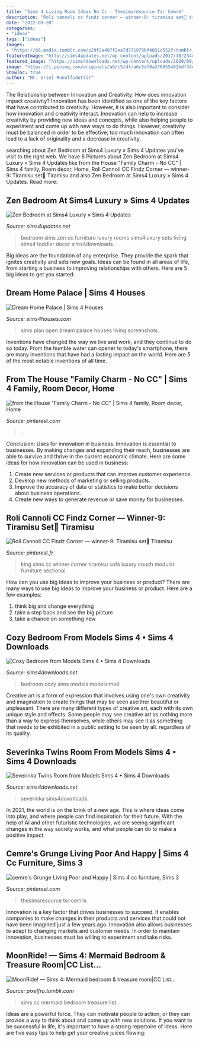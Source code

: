 ```yaml
---
title: "Sims 4 Living Room Ideas No Cc : Thesimsresource Tsr Cemre"
description: "Roli cannoli cc findz corner — winner-9: tiramisu set🌺 tiramisu"
date: "2022-09-28"
categories:
- "ideas"
tags: ["ideas"]
images:
- "https://66.media.tumblr.com/c29f2a497f2ea7d771973bf4051c552f/tumblr_ot1j59SG1U1s96fl4o1_1280.png"
featuredImage: "http://sims4updates.net/wp-content/uploads/2017/10/2344.jpg"
featured_image: "https://sims4downloads.net/wp-content/uploads/2020/09/SEVERINKA-TWINS-ROOM.jpg"
image: "https://i.pinimg.com/originals/a6/c5/df/a6c5df8a376055402bdf34edfebea1b1.png"
ShowToc: true
author: "Mr. Uriel Runolfsdottir"
---
```



The Relationship between Innovation and Creativity: How does innovation impact creativity?
Innovation has been identified as one of the key factors that have contributed to creativity. However, it is also important to consider how innovation and creativity interact. Innovation can help to increase creativity by providing new ideas and concepts, while also helping people to experiment and come up with new ways to do things. However, creativity must be balanced in order to be effective; too much innovation can often lead to a lack of originality and a decrease in creativity.

	

		
searching about Zen Bedroom at Sims4 Luxury » Sims 4 Updates you've visit to the right web. We have 8 Pictures about Zen Bedroom at Sims4 Luxury » Sims 4 Updates like from the House &quot;Family Charm - No CC&quot; | Sims 4 family, Room decor, Home, Roli Cannoli CC Findz Corner — winner-9: Tiramisu set🌺 Tiramisu and also Zen Bedroom at Sims4 Luxury » Sims 4 Updates. Read more:
		
    
## Zen Bedroom At Sims4 Luxury » Sims 4 Updates

<img loading=lazy src="http://sims4updates.net/wp-content/uploads/2017/10/2344.jpg" onerror="this.onerror=null;this.src='https://tse4.mm.bing.net/th?id=OIP.vMe0YE0U_TUb9mFUjMv1gAHaEk&amp;pid=15.1';" alt="Zen Bedroom at Sims4 Luxury » Sims 4 Updates">

_Source: sims4updates.net_

>bedroom sims zen cc furniture luxury rooms sims4luxury sets living sims4 toddler decor sims4downloads. 

	

Big ideas are the foundation of any enterprise. They provide the spark that ignites creativity and sets new goals. Ideas can be found in all areas of life, from starting a business to improving relationships with others. Here are 5 big ideas to get you started:

    
## Dream Home Palace | Sims 4 Houses

<img loading=lazy src="https://1.bp.blogspot.com/-4zx8G56exIc/VY6tn9M9WcI/AAAAAAAAAWo/8VtuWMhWm68/s1600/sims-4-open-plan.jpg" onerror="this.onerror=null;this.src='https://tse1.mm.bing.net/th?id=OIP.yePaLNbOl-ciMusfHOCizQHaD5&amp;pid=15.1';" alt="Dream Home Palace | Sims 4 Houses">

_Source: sims4houses.com_

>sims plan open dream palace houses living screenshots. 

	

Inventions have changed the way we live and work, and they continue to do so today. From the humble water can opener to today's smartphone, there are many inventions that have had a lasting impact on the world. Here are 5 of the most notable inventions of all time.

    
## From The House &quot;Family Charm - No CC&quot; | Sims 4 Family, Room Decor, Home

<img loading=lazy src="https://i.pinimg.com/originals/a6/c5/df/a6c5df8a376055402bdf34edfebea1b1.png" onerror="this.onerror=null;this.src='https://tse2.mm.bing.net/th?id=OIP.F3lxw1S-vyU8JRaw_f0O8AHaE8&amp;pid=15.1';" alt="from the House &quot;Family Charm - No CC&quot; | Sims 4 family, Room decor, Home">

_Source: pinterest.com_

>. 

	

Conclusion: Uses for innovation in business.
Innovation is essential to businesses. By making changes and expanding their reach, businesses are able to survive and thrive in the current economic climate. Here are some ideas for how innovation can be used in business:
1. Create new services or products that can improve customer experience.
2. Develop new methods of marketing or selling products.
3. Improve the accuracy of data or statistics to make better decisions about business operations.
4. Create new ways to generate revenue or save money for businesses.

    
## Roli Cannoli CC Findz Corner — Winner-9: Tiramisu Set🌺 Tiramisu

<img loading=lazy src="https://i.pinimg.com/736x/bb/c5/ec/bbc5ecf445bccc2be912718ddaea749a.jpg" onerror="this.onerror=null;this.src='https://tse3.mm.bing.net/th?id=OIP.WCl1hQR1UootmKwIAUJ5-QHaGC&amp;pid=15.1';" alt="Roli Cannoli CC Findz Corner — winner-9: Tiramisu set🌺 Tiramisu">

_Source: pinterest.fr_

>king sims cc winner corner tiramisu sofa luxury couch modular furniture sectional. 

	

How can you use big ideas to improve your business or product?
There are many ways to use big ideas to improve your business or product. Here are a few examples: 
1. think big and change everything
2. take a step back and see the big picture
3. take a chance on something new 

    
## Cozy Bedroom From Models Sims 4 • Sims 4 Downloads

<img loading=lazy src="https://sims4downloads.net/wp-content/uploads/2020/09/COZY-BEDROOM.jpg" onerror="this.onerror=null;this.src='https://tse2.mm.bing.net/th?id=OIP.2bzmLqpRvyLZ4Bzr5yE6pQHaEK&amp;pid=15.1';" alt="Cozy Bedroom from Models Sims 4 • Sims 4 Downloads">

_Source: sims4downloads.net_

>bedroom cozy sims models modelsims4. 

	

Creative art is a form of expression that involves using one's own creativity and imagination to create things that may be seen aseither beautiful or unpleasant. There are many different types of creative art, each with its own unique style and effects. Some people may see creative art as nothing more than a way to express themselves, while others may see it as something that needs to be exhibited in a public setting to be seen by all. regardless of its quality.

    
## Severinka Twins Room From Models Sims 4 • Sims 4 Downloads

<img loading=lazy src="https://sims4downloads.net/wp-content/uploads/2020/09/SEVERINKA-TWINS-ROOM.jpg" onerror="this.onerror=null;this.src='https://tse3.mm.bing.net/th?id=OIP.lnawC3TAvuC5AyUYZqmvJwHaEK&amp;pid=15.1';" alt="Severinka Twins Room from Models Sims 4 • Sims 4 Downloads">

_Source: sims4downloads.net_

>severinka sims4downloads. 

	

In 2021, the world is on the brink of a new age. This is where ideas come into play, and where people can find inspiration for their future. With the help of AI and other futuristic technologies, we are seeing significant changes in the way society works, and what people can do to make a positive impact.

    
## Cemre&#039;s Grunge Living Poor And Happy | Sims 4 Cc Furniture, Sims 3

<img loading=lazy src="https://i.pinimg.com/originals/a8/86/af/a886afcf10ec956571445eebffcde17b.jpg" onerror="this.onerror=null;this.src='https://tse4.mm.bing.net/th?id=OIP.GNly41m0ge75bUaP084UxQHaGy&amp;pid=15.1';" alt="cemre&#039;s Grunge Living Poor and Happy | Sims 4 cc furniture, Sims 3">

_Source: pinterest.com_

>thesimsresource tsr cemre. 

	

Innovation is a key factor that drives businesses to succeed. It enables companies to make changes in their products and services that could not have been imagined just a few years ago. Innovation also allows businesses to adapt to changing markets and customer needs. In order to maintain innovation, businesses must be willing to experiment and take risks.

    
## MoonRide! — Sims 4: Mermaid Bedroom &amp; Treasure Room|CC List...

<img loading=lazy src="https://66.media.tumblr.com/c29f2a497f2ea7d771973bf4051c552f/tumblr_ot1j59SG1U1s96fl4o1_1280.png" onerror="this.onerror=null;this.src='https://tse3.mm.bing.net/th?id=OIP.bmEnT9GuKGUFyp0mxMsVTQHaEK&amp;pid=15.1';" alt="MoonRide! — Sims 4: Mermaid bedroom &amp; treasure room|CC List...">

_Source: pixelfro.tumblr.com_

>sims cc mermaid bedroom treasure list. 

	

Ideas are a powerful force. They can motivate people to action, or they can provide a way to think about and come up with new solutions. If you want to be successful in life, it's important to have a strong repertoire of ideas. Here are five easy tips to help get your creative juices flowing: 

